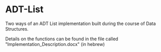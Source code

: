 # ADT-List

Two ways of an ADT List implementation built during the course of Data Structures.

Details on the functions can be found in the file called "Implementation_Description.docx" (in hebrew)
